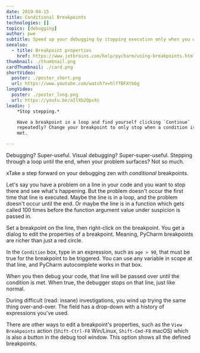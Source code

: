 ```yaml
---
date: 2019-04-15
title: Conditional Breakpoints
technologies: []
topics: [debugging]
author: pwe
subtitle: Speed up your debugging by stopping execution only when you want to.
seealso:
  - title: Breakpoint properties
    href: https://www.jetbrains.com/help/pycharm/using-breakpoints.html#breakpoint-properties
thumbnail: ./thumbnail.png
cardThumbnail: ./card.png
shortVideo:
  poster: ./poster_short.png
  url: https://www.youtube.com/watch?v=hlffBFXtb6g
longVideo:
  poster: ./poster_long.png
  url: https://youtu.be/aIlXb2QpxXc
leadin: |
    *Stop stepping.*    

    Have a breakpoint in a loop and find yourself clicking `Continue` 
    repeatedly? Change your breakpoint to only stop when a condition is 
    met.

---
```


Debugging? Super-useful. Visual debugging? Super-super-useful. Stepping 
through a loop until the end, when your problem surfaces? Not so much.

xTake a step forward on your debugging zen with *conditional* breakpoints. 

Let's say you have a problem on a line in your code and you want to stop 
there and see what's happening. But the problem doesn't occur the first 
time that line is executed. Maybe the line is in a loop, and the problem 
doesn't occur until the end. Or maybe the line is in a function which 
gets called 100 times before the function argument value under suspicion 
is passed in.

Set a breakpoint on the line, then right-click on the breakpoint. You get 
a dialog to edit the properties of a breakpoint. Meaning, PyCharm breakpoints 
are richer than just a red circle.

In the `Condition` box, type in an expression, such as `age > 90`, that 
must be true for the breakpoint to be triggered. You can use any variable 
in scope at that line, and PyCharm autocomplete works in that box.

When you then debug your code, that line will be passed over *until* the 
condition is met. When true, the debugger stops on that line, just like 
normal.

During difficult (read: insane) investigations, you wind up trying the 
same thing over-and-over. The field has a drop-down with a history of 
expressions you've used.

There are other ways to edit a breakpoint's properties, such as the 
`View Breakpoints` action (`Shift-Ctrl-F8` Win/Linux, `Shift-Cmd-F8` 
macOS) which is also a button in the debug tool window. This option 
shows all the defined breakpoints.
